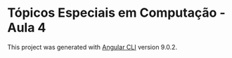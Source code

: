 # Tópicos Especiais em Computação - Aula 4

This project was generated with [Angular CLI](https://github.com/angular/angular-cli) version 9.0.2.
